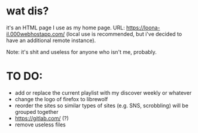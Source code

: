 # wat dis?
it's an HTML page I use as my home page.
URL: https://loona-il.000webhostapp.com/ (local use is recommended, but i've decided to have an additional remote instance).

Note: it's shit and useless for anyone who isn't me, probably.

# TO DO:
- add or replace the current playlist with my discover weekly or whatever
- change the logo of firefox to librewolf
- reorder the sites so similar types of sites (e.g. SNS, scrobbling) will be grouped together
- https://gitlab.com/ (?)
- remove useless files
